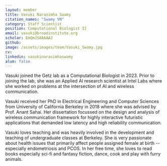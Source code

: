 ```yaml
---
layout: member
title: Vasuki Narasimha Swamy
citation_names: "Swamy VN" 
category: Staff Scientist
position: Computational Biologist II
email: vasuki@broadinstitute.org
scholar: EmQmJS8AAAAJ
github: 
image: /assets/images/team/Vasuki_Swamy.jpg
cv:
linkedin: vasukinarasimhaswamy
alum: false
---
```


Vasuki joined the Getz lab as a Computational Biologist in 2023. Prior to joining the lab, she was an Applied AI research scientist at Intel Labs where she worked on problems at the intersection of AI and wireless communication. 

Vasuki received her PhD in Electrical Engineering and Computer Sciences from University of California Berkeley in 2018 where she was advised by Prof. Anant Sahai. Her dissertation focussed on the design and analysis of wireless communication framework for highly interactive futuristic applications that demanded low latency and high reliability communication. 

Vasuki loves teaching and was heavily involved in the development and teaching of undergraduate classes at Berkeley. She is very passionate about health issues that primarily affect people assigned female at birth -- especially endometriosis and PCOS. In her free time, she loves to read books especially sci-fi and fantasy fiction, dance, cook and play with furry animals.
